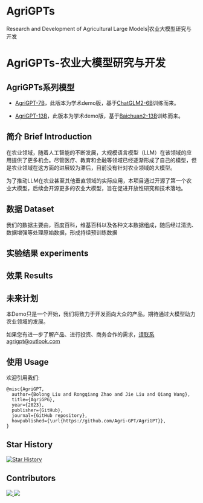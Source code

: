 # AgriGPTs
Research and Development of Agricultural Large Models|农业大模型研究与开发

# AgriGPTs-农业大模型研究与开发


## AgriGPTs系列模型

- [AgriGPT-7B](https://huggingface.co/AgriGPT/AgriGPT-7B)，此版本为学术demo版，基于[ChatGLM2-6B](https://github.com/THUDM/ChatGLM2-6B)训练而来。

- [AgriGPT-13B](https://huggingface.co/AgriGPT/AgriGPT-13B)，此版本为学术demo版，基于[Baichuan2-13B](https://github.com/baichuan-inc/Baichuan2-13B)训练而来。

## 简介 Brief Introduction

在农业领域，随着人工智能的不断发展，大规模语言模型（LLM）在该领域的应用提供了更多机会。尽管医疗、教育和金融等领域已经逐渐形成了自己的模型，但是农业领域在这方面的进展较为滞后，目前没有针对农业领域的大模型。

为了推动LLM在农业甚至其他垂直领域的实际应用，本项目通过开源了第一个农业大模型，后续会开源更多的农业大模型，旨在促进开放性研究和技术落地。

## 数据 Dataset

我们的数据主要由，百度百科，维基百科以及各种文本数据组成，随后经过清洗、数据增强等处理原始数据，形成持续预训练数据


## 实验结果 experiments

## 效果 Results

## 未来计划

本Demo只是一个开始，我们将致力于开发面向大众的产品，期待通过大模型助力农业领域的发展。

如果您有进一步了解产品、进行投资、商务合作的需求，请联系agrigpt@outlook.com

##  使用 Usage



欢迎引用我们:

```
@misc{AgriGPT,
  author={Bolong Liu and Rongqiang Zhao and Jie Liu and Qiang Wang},
  title={AgriGPG},
  year={2023},
  publisher={GitHub},
  journal={GitHub repository},
  howpublished={\url{https://github.com/Agri-GPT/AgriGPT}},
}
```




## Star History

[![Star History](https://api.star-history.com/svg?repos=AgriGPTs/AgriGPTs&type=Date)](https://star-history.com/#AgriGPTs/AgriGPTs&Date)

## Contributors
<a href="https://github.com/bolongliu/bolongliu/graphs/contributors">
  <img src="https://contrib.rocks/image?repo=bolongliu/bolongliu" />
</a>

<a href="https://github.com/AgriGPT/AgriGPT/graphs/contributors">
  <img src="https://contrib.rocks/image?repo=AgriGPT/AgriGPT" />
</a>
